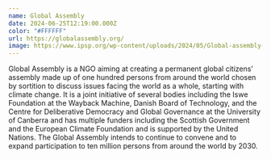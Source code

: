 ```yaml
---
name: Global Assembly
date: 2024-06-25T12:19:00.000Z
color: "#FFFFFF"
url: https://globalassembly.org/
image: https://www.ipsp.org/wp-content/uploads/2024/05/Global-assembly-1-1280x516.jpg
---
```

Global Assembly is a NGO aiming at creating a permanent global citizens' assembly made up of one hundred persons from around the world chosen by sortition to discuss issues facing the world as a whole, starting with climate change. It is a joint initiative of several bodies including the Iswe Foundation at the Wayback Machine, Danish Board of Technology, and the Centre for Deliberative Democracy and Global Governance at the University of Canberra and has multiple funders including the Scottish Government and the European Climate Foundation and is supported by the United Nations. The Global Assembly intends to continue to convene and to expand participation to ten million persons from around the world by 2030.
